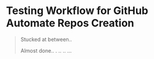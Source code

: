 # Testing Workflow for GitHub Automate Repos Creation
> Stucked at between..
> 
> Almost done..
.
..
..
...
